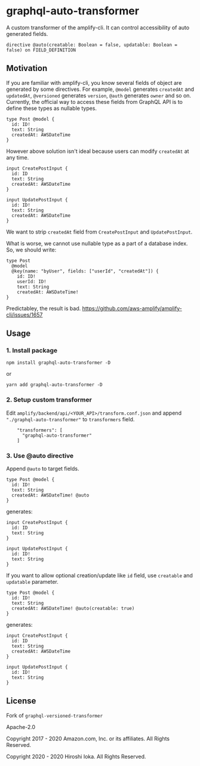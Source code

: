 graphql-auto-transformer
========================

A custom transformer of the amplify-cli. It can control accessibility of auto generated fields.

```
directive @auto(creatable: Boolean = false, updatable: Boolean = false) on FIELD_DEFINITION
```

## Motivation

If you are familiar with amplify-cli, you know several fields of object are generated by some directives.
For example, `@model` generates `createdAt` and `updatedAt`, `@versioned` generates `version`, `@auth` generates `owner` and so on.
Currently, the official way to access these fields from GraphQL API is to define these types as nullable types.

```
type Post @model {
  id: ID!
  text: String
  createdAt: AWSDateTime
}
```

However above solution isn't ideal because users can modify `createdAt` at any time.

```
input CreatePostInput {
  id: ID
  text: String
  createdAt: AWSDateTime
}

input UpdatePostInput {
  id: ID!
  text: String
  createdAt: AWSDateTime
}
```

We want to strip `createdAt` field from `CreatePostInput` and `UpdatePostInput`.

What is worse, we cannot use nullable type as a part of a database index. So, we should write:

```
type Post
  @model
  @key(name: "byUser", fields: ["userId", "createdAt"]) {
    id: ID!
    userId: ID!
    text: String
    createdAt: AWSDateTime!
}
```

Predictabley, the result is bad.  https://github.com/aws-amplify/amplify-cli/issues/1657

## Usage

### 1. Install package

```
npm install graphql-auto-transformer -D
```

or

```
yarn add graphql-auto-transformer -D
```

### 2. Setup custom transformer

Edit `amplify/backend/api/<YOUR_API>/transform.conf.json` and append `"./graphql-auto-transformer"` to `transformers` field.

```
    "transformers": [
      "graphql-auto-transformer"
    ]
```

### 3. Use @auto directive

Append `@auto` to target fields.

```
type Post @model {
  id: ID!
  text: String
  createdAt: AWSDateTime! @auto
}
```

generates:

```
input CreatePostInput {
  id: ID
  text: String
}

input UpdatePostInput {
  id: ID!
  text: String
}
```

If you want to allow optional creation/update like `id` field, use `creatable` and `updatable` parameter.

```
type Post @model {
  id: ID!
  text: String
  createdAt: AWSDateTime! @auto(creatable: true)
}
```

generates:

```
input CreatePostInput {
  id: ID
  text: String
  createdAt: AWSDateTime
}

input UpdatePostInput {
  id: ID!
  text: String
}
```

## License

Fork of `graphql-versioned-transformer`

Apache-2.0

   Copyright 2017 - 2020 Amazon.com, Inc. or its affiliates. All Rights Reserved.

   Copyright 2020 - 2020 Hiroshi Ioka. All Rights Reserved.
